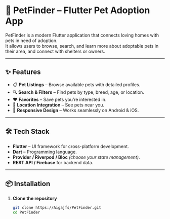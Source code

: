# 🐾 PetFinder – Flutter Pet Adoption App

PetFinder is a modern Flutter application that connects loving homes with pets in need of adoption.  
It allows users to browse, search, and learn more about adoptable pets in their area, and connect with shelters or owners.

---

## ✨ Features

- 📋 **Pet Listings** – Browse available pets with detailed profiles.
- 🔍 **Search & Filters** – Find pets by type, breed, age, or location.
- ❤️ **Favorites** – Save pets you’re interested in.
- 📍 **Location Integration** – See pets near you.
- 📱 **Responsive Design** – Works seamlessly on Android & iOS.

---

## 🛠️ Tech Stack

- **Flutter** – UI framework for cross-platform development.
- **Dart** – Programming language.
- **Provider / Riverpod / Bloc** *(choose your state management)*.
- **REST API / Firebase** for backend data.

---

## 📦 Installation

1. **Clone the repository**
   ```bash
   git clone https://Aigajfs/PetFinder.git
   cd PetFinder
